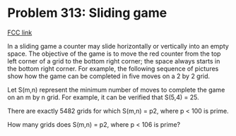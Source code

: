 # Problem 313: Sliding game

[FCC link](https://www.freecodecamp.org/learn/coding-interview-prep/project-euler/problem-313-sliding-game)

In a sliding game a counter may slide horizontally or vertically into an empty
space. The objective of the game is to move the red counter from the top left
corner of a grid to the bottom right corner; the space always starts in the
bottom right corner. For example, the following sequence of pictures show how
the game can be completed in five moves on a 2 by 2 grid.

Let S(m,n) represent the minimum number of moves to complete the game on an m by
n grid. For example, it can be verified that S(5,4) = 25.

There are exactly 5482 grids for which S(m,n) = p2, where p < 100 is prime.

How many grids does S(m,n) = p2, where p < 106 is prime?
